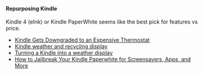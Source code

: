 
#### Repurposing Kindle
Kindle 4 (eInk) or Kindle PaperWhite seems like the best pick for features vs price.

* [Kindle Gets Downgraded to an Expensive Thermostat](http://hackaday.com/2014/05/29/kindle-paperwhite-gets-downgraded-to-an-expensive-thermostat/)
* [Kindle weather and recycling display](http://hackaday.com/2013/04/01/kindle-weather-and-recycling-display/)
* [Turning a Kindle into a weather display](http://hackaday.com/2012/09/17/turning-a-kindle-into-a-weather-display/)
* [How to Jailbreak Your Kindle Paperwhite for Screensavers, Apps, and More](http://www.howtogeek.com/168844/how-to-jail-break-your-kindle-paperwhite-for-screensavers-apps-and-more/)



[01]:
[02]:
[03]:
[04]:
[05]:
[06]:
[07]:
[08]:
[09]:
[10]:
